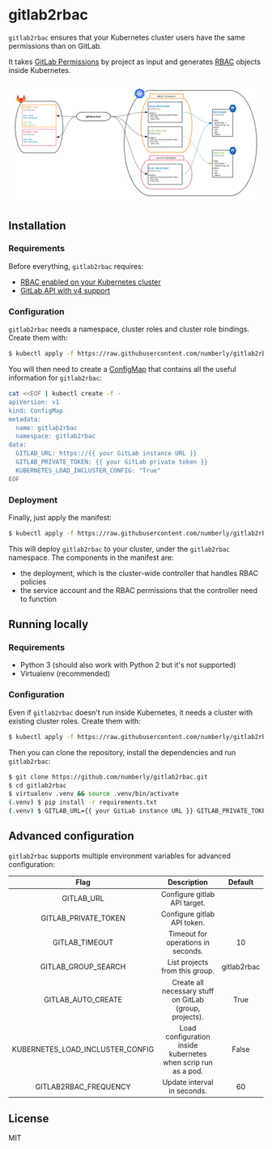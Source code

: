 # gitlab2rbac

`gitlab2rbac` ensures that your Kubernetes cluster users have the same permissions than on GitLab.

It takes [GitLab Permissions](https://docs.gitlab.com/ee/user/permissions.html) by project as input and generates [RBAC](https://kubernetes.io/docs/admin/authorization/rbac/) objects inside Kubernetes.

![graph](graph.png)

## Installation

### Requirements

Before everything, `gitlab2rbac` requires:

* [RBAC enabled on your Kubernetes cluster](https://kubernetes.io/docs/reference/access-authn-authz/rbac/)
* [GitLab API with v4 support](https://docs.gitlab.com/ee/api/v3_to_v4.html)


### Configuration

`gitlab2rbac` needs a namespace, cluster roles and cluster role bindings. Create them with:

```sh
$ kubectl apply -f https://raw.githubusercontent.com/numberly/gitlab2rbac/master/deploy/configuration.yaml
```

You will then need to create a [ConfigMap](https://kubernetes.io/docs/tasks/configure-pod-container/configure-pod-configmap/) that contains all the useful information for `gitlab2rbac`:

```sh
cat <<EOF | kubectl create -f -
apiVersion: v1
kind: ConfigMap
metadata:
  name: gitlab2rbac
  namespace: gitlab2rbac
data:
  GITLAB_URL: https://{{ your GitLab instance URL }}
  GITLAB_PRIVATE_TOKEN: {{ your GitLab private token }}
  KUBERNETES_LOAD_INCLUSTER_CONFIG: "True"
EOF
```


### Deployment

Finally, just apply the manifest:

```sh
$ kubectl apply -f https://raw.githubusercontent.com/numberly/gitlab2rbac/master/deploy/gitlab2rbac.yaml
```

This will deploy `gitlab2rbac` to your cluster, under the `gitlab2rbac` namespace. The components in the manifest are:

* the deployment, which is the cluster-wide controller that handles RBAC policies
* the service account and the RBAC permissions that the controller need to function


## Running locally

### Requirements

* Python 3 (should also work with Python 2 but it's not supported)
* Virtualenv (recommended)

### Configuration

Even if `gitlab2rbac` doesn't run inside Kubernetes, it needs a cluster with existing cluster roles. Create them with:

```sh
$ kubectl apply -f https://raw.githubusercontent.com/numberly/gitlab2rbac/master/deploy/configuration.yaml
```

Then you can clone the repository, install the dependencies and run `gitlab2rbac`:

```sh
$ git clone https://github.com/numberly/gitlab2rbac.git
$ cd gitlab2rbac
$ virtualenv .venv && source .venv/bin/activate
(.venv) $ pip install -r requirements.txt
(.venv) $ GITLAB_URL={{ your GitLab instance URL }} GITLAB_PRIVATE_TOKEN={{ your GitLab private token }} python gitlab2rbac.py
```


## Advanced configuration

`gitlab2rbac` supports multiple environment variables for advanced configuration:

| Flag                              | Description                                                   | Default    | 
|:---------------------------------:|:-------------------------------------------------------------:|:----------:|
|GITLAB_URL                         |Configure gitlab API target.                                   |            |
|GITLAB_PRIVATE_TOKEN               |Configure gitlab API token.                                    |            |
|GITLAB_TIMEOUT                     |Timeout for operations in seconds.                             |10          |
|GITLAB_GROUP_SEARCH                |List projects from this group.                                 |gitlab2rbac |
|GITLAB_AUTO_CREATE                 |Create all necessary stuff on GitLab (group, projects).        |True        |
|KUBERNETES_LOAD_INCLUSTER_CONFIG   |Load configuration inside kubernetes when scrip run as a pod.  |False       |
|GITLAB2RBAC_FREQUENCY              |Update interval in seconds.                                    |60          |


## License

MIT
